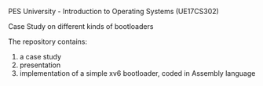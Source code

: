PES University - Introduction to Operating Systems (UE17CS302)

Case Study on different kinds of bootloaders

The repository contains:

1) a case study
2) presentation
3) implementation of a simple xv6 bootloader, coded in Assembly language
